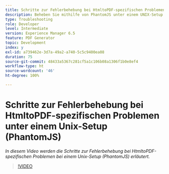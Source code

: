 ```yaml
---
title: Schritte zur Fehlerbehebung bei HtmltoPDF-spezifischen Problemen unter einem Unix-Setup (PhantomJS)
description: Beheben Sie mithilfe von PhantomJS unter einem UNIX-Setup HtmltoPDF-Probleme.
type: Troubleshooting
role: Developer
level: Intermediate
version: Experience Manager 6.5
feature: PDF Generator
topic: Development
index: y
exl-id: a739462e-3d7a-49a2-a740-5c5c9400ea08
duration: 75
source-git-commit: 48433a5367c281cf5a1c106b08a1306f1b0e8ef4
workflow-type: ht
source-wordcount: '46'
ht-degree: 100%

---
```


# Schritte zur Fehlerbehebung bei HtmltoPDF-spezifischen Problemen unter einem Unix-Setup (PhantomJS)

*In diesem Video werden die Schritte zur Fehlerbehebung bei HtmltoPDF-spezifischen Problemen bei einem Unix-Setup (PhantomJS) erläutert.*

>[!VIDEO](https://video.tv.adobe.com/v/335546?quality=12&learn=on)
